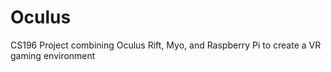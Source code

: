 # Oculus
CS196 Project combining Oculus Rift, Myo, and Raspberry Pi to create a VR gaming environment
